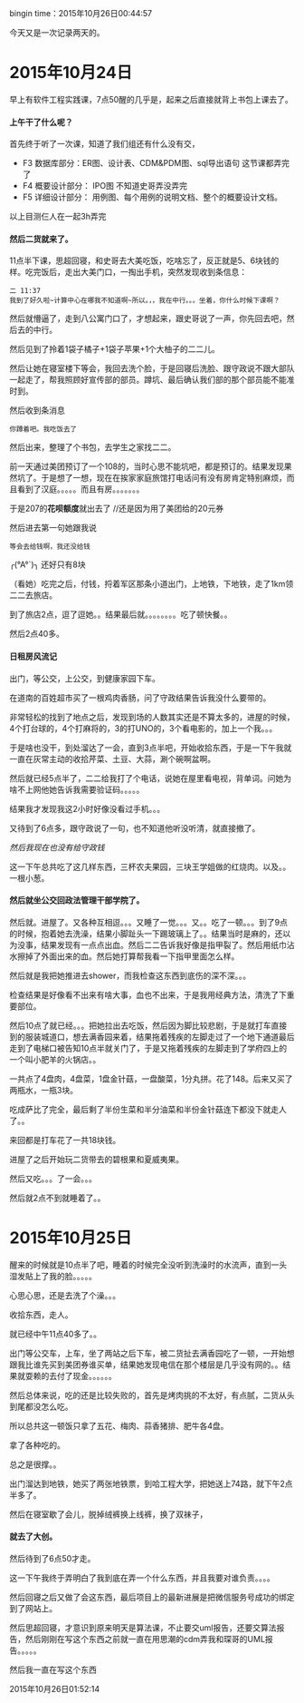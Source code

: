 <!--
author: Kapono
date: 2015-10-26
title: 2015年10月24、25日
tags: 日志
category: 日志
status: publish
summary: 又是逗比的两天
-->
bingin time：2015年10月26日00:44:57

今天又是一次记录两天的。

# 2015年10月24日

早上有软件工程实践课，7点50醒的几乎是，起来之后直接就背上书包上课去了。

#### 上午干了什么呢？

首先终于听了一次课，知道了我们组还有什么没有交，

- F3 数据库部分：ER图、设计表、CDM&PDM图、sql导出语句 这节课都弄完了
- F4 概要设计部分： IPO图 不知道史哥弄没弄完
- F5 详细设计部分： 用例图、每个用例的说明文档、整个的概要设计文档。

以上目测仨人在一起3h弄完

#### 然后二货就来了。

11点半下课，思超回寝，和史哥去大美吃饭，吃啥忘了，反正就是5、6块钱的样。吃完饭后，走出大美门口，一掏出手机，突然发现收到条信息：

	二 11:37
	我到了好久啦~计算中心在哪我不知道啊~所以。，，我在中行。。。坐着，你什么时候下课啊？ 
	
然后就懵逼了，走到八公寓门口了，才想起来，跟史哥说了一声，你先回去吧，然后去的中行。

然后见到了拎着1袋子橘子+1袋子苹果+1个大柚子的二二儿。

然后让她在寝室楼下等会，我回去洗个脸，于是回寝后洗脸、跟守政说不跟大部队一起走了，帮我照顾好宣传部的部员。蹲坑、最后确认我们部的那个部员能不能准时到。

然后收到条消息

	你蹲着吧。我吃饭去了
	
然后出来，整理了个书包，去学生之家找二二。

前一天通过美团预订了一个108的，当时心思不能坑吧，都是预订的。结果发现果然坑了。于是想了一想，现在在挨家家庭旅馆打电话问有没有房肯定特别麻烦，而且看到了汉庭。。。。。而且有房。。。。。。。

于是207的**花呗额度**就出去了 //还是因为用了美团给的20元券

然后进去第一句她跟我说

	等会去给钱啊，我还没给钱
	
╭(°A°`)╮ 还好只有8块

（看她）吃完之后，付钱，捋着军区那条小道出门，上地铁，下地铁，走了1km领二二去旅店。

到了旅店2点，逗了逗她。。结果最后就。。。。。。。。吃了顿快餐。。

然后2点40多。

#### 日租房风流记

出门，等公交，上公交，到健康家园下车。

在道南的百姓超市买了一根鸡肉香肠，问了守政结果告诉我没什么要带的。

非常轻松的找到了地点之后，发现到场的人数其实还是不算太多的，进屋的时候，4个打台球的，4个打麻将的，3的打UNO的，3个看电影的，加上一个我。。。

于是啥也没干，到处溜达了一会，直到3点半吧，开始收拾东西，于是一下午我就一直在灰常主动的收拾芹菜、土豆、大蒜，涮个碗啊盆啊。

然后就已经5点半了，二二给我打了个电话，说她在屋里看电视，背单词。问她为啥不上网他她告诉我需要验证码。。。。。

结果我才发现我这2小时好像没看过手机。。。

又待到了6点多，跟守政说了一句，也不知道他听没听清，就直接撤了。

*然后我现在也没有给守政钱*

这一下午总共吃了这几样东西，三杯农夫果园，三块王学姐做的红烧肉。以及。。一根小葱。

#### 然后就坐公交回政法管理干部学院了。

然后就。进屋了。又各种互相逗。。。又睡了一觉。。。又。。吃了一顿。。。到了9点的时候，抱着她去洗澡，结果小脚趾头一下踢玻璃上了。。结果当时是麻的，还以为没事，结果发现有一点点出血。然后二二告诉我好像是指甲裂了。然后用纸巾沾水擦掉了外面出来的血。然后她打算帮我看一下指甲里面怎么样。

然后就是我把她推进去shower，而我检查这东西到底伤的深不深。。。

检查结果是好像看不出来有啥大事，血也不出来，于是我用经典方法，清洗了下重要部位。

然后10点了就已经。。。把她拉出去吃饭，然后因为脚比较悲剧，于是就打车直接到的服装城道口，想去满香园来着，结果拖着残疾的左脚走过了一个地下通道最后走到了电梯口被告知10点半就关门了，于是又拖着残疾的左脚走到了学府四上的一个叫小肥羊的火锅店。。

一共点了4盘肉，4盘菜，1盘金针菇，一盘酸菜，1分丸拼。花了148。后来又买了两瓶水，一瓶3块。

吃成萨比了完全，最后剩了半份生菜和半分油菜和半份金针菇连下都没下就走人了。。

来回都是打车花了一共18块钱。

进屋了之后开始玩二货带去的碧根果和夏威夷果。

然后又吃。。。了一会。。。

然后就2点不到就睡着了。。

# 2015年10月25日

醒来的时候就是10点半了吧，睡着的时候完全没听到洗澡时的水流声，直到一头湿发貼上了我的脸。。。。。

心思心思，还是去洗了个澡。。。

收拾东西，走人。

就已经中午11点40多了。。

出门等公交车，上车，坐了两站之后下车，被二货扯去满香园吃了一顿，一开始想跟我比谁先买到美团券谁买单，结果她发现电信在那个楼层是几乎没有网的。。结果就耍赖的去付了现金。。。。。。

然后总体来说，吃的还是比较失败的，首先是烤肉挑的不太好，有点腻，二货从头到尾都没怎么吃。

所以总共这一顿饭只拿了五花、梅肉、蒜香猪排、肥牛各4盘。

拿了各种吃的。

总之是很撑。。

出门溜达到地铁，她买了两张地铁票，到哈工程大学，把她送上74路，就下午2点半多了。

然后在寝室歇了会儿，脱掉绒裤换上线裤，换了双袜子，

#### 就去了大创。

然后待到了6点50才走。

这一下午我终于弄明白了我到底在弄一个什么东西，并且我要对谁负责。。。。

然后回寝之后又做了会这东西，最后项目上的最新进展是把微信服务号成功的绑定到了网站上。

然后思超回寝，才意识到原来明天是算法课，不止要交uml报告，还要交算法报告，然后刚刚在写这个东西之前就一直在用思潮的cdm弄我和琛哥的UML报告。。。。。

然后我一直在写这个东西

2015年10月26日01:52:14
